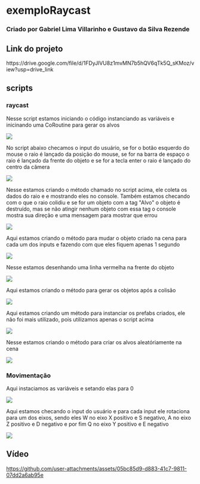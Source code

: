 # exemploRaycast
### Criado por Gabriel Lima Villarinho e Gustavo da Silva Rezende

## Link do projeto

<p>https://drive.google.com/file/d/1FDyJlVU8z1mvMN7b5hQV6qTk5Q_sKMoz/view?usp=drive_link</p>

## scripts

### raycast

<p>Nesse script estamos iniciando o código instanciando as variáveis e inicinando uma CoRoutine para gerar os alvos</p>
<img src="Screenshots/Captura de tela 2025-04-11 121453.png">


<p>No script abaixo checamos o input do usuário, se for o botão esquerdo do mouse o raio é lançado da posição do mouse, se for na barra de espaço o raio é lançado da frente do objeto e se for a tecla enter o raio é lançado do centro da câmera</p>
<img src="Screenshots/Captura de tela 2025-04-11 121752.png">


<p>Nesse estamos criando o método chamado no script acima, ele coleta os dados do raio e e mostrando eles no console. Também estamos checando com o que o raio colidiu e se for um objeto com a tag "Alvo" o objeto é destruído, mas se não atingir nenhum objeto com essa tag o console mostra sua direção e uma mensagem para mostrar que errou</p>
<img src="Screenshots/Captura de tela 2025-04-11 121815.png">


<p>Aqui estamos criando o método para mudar o objeto criado na cena para cada um dos inputs e fazendo com que eles fiquem apenas 1 segundo</p>
<img src="Screenshots/Captura de tela 2025-04-11 121838.png">


<p>Nesse estamos desenhando uma linha vermelha na frente do objeto</p>
<img src="Screenshots/Captura de tela 2025-04-11 121846.png">


<p>Aqui estamos criando o método para gerar os objetos após a colisão</p>
<img src="Screenshots/Captura de tela 2025-04-11 121855.png">


<p>Aqui estamos criando um método para instanciar os prefabs criados, ele não foi mais utilizado, pois utilizamos apenas o script acima</p>
<img src="Screenshots/Captura de tela 2025-04-11 121903.png">


<p>Nesse estamos criando o método para criar os alvos aleatóriamente na cena</p>
<img src="Screenshots/Captura de tela 2025-04-11 121908.png">


### Movimentação

<p>Aqui instaciamos as variáveis e setando elas para 0</p>
<img src="Screenshots/Captura de tela 2025-04-11 121922.png">


<p>Aqui estamos checando o input do usuário e para cada input ele rotaciona para um dos eixos, sendo eles W no eixo X positivo e S negativo, A no eixo Z positivo e D negativo e por fim Q no eixo Y positivo e E negativo</p>
<img src="Screenshots/Captura de tela 2025-04-11 121930.png">


## Vídeo



https://github.com/user-attachments/assets/05bc85d9-d883-41c7-9811-07dd2a6ab95e

